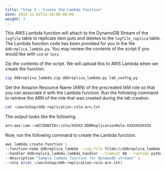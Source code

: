 ```yaml
---
title: "Step 3 - Create the Lambda function"
date: 2019-12-02T12:34:06-08:00
weight: 3
---
```


This AWS Lambda function will attach to the DynamoDB Stream of the `logfile` table to replicate item puts and deletes to the `logfile_replica` table. The Lambda function code has been provided for you in the file `ddbreplica_lambda.py`. You may review the contents of the script if you would like with `vim` or `less`.

Zip the contents of the script. We will upload this to AWS Lambda when we create the function.
```bash
zip ddbreplica_lambda.zip ddbreplica_lambda.py lab_config.py
```
Get the Amazon Resource Name (ARN) of the precreated IAM role so that you can associate it with the Lambda function. Run the following command to retrieve the ARN of the role that was created during the lab creation.
```bash
cat ~/workshop/ddb-replication-role-arn.txt
```
The output looks like the following.
```txt
arn:aws:iam::<ACCOUNTID>:role/XXXXX-DDBReplicationRole-XXXXXXXXXXX
```
Now, run the following command to create the Lambda function.
```bash
aws lambda create-function \
--function-name ddbreplica_lambda --zip-file fileb://ddbreplica_lambda.zip \
--handler ddbreplica_lambda.lambda_handler --timeout 60 --runtime python3.12 \
--description "Sample lambda function for dynamodb streams" \
--role $(cat ~/workshop/ddb-replication-role-arn.txt)
```
